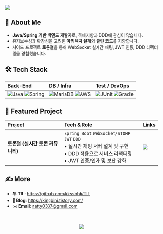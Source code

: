 

<!-- ✨ 헤더 -->
<img src="https://capsule-render.vercel.app/api?type=waving&color=gradient&height=140&text=Kim%20SeungBin&fontSize=40&fontAlignY=30&desc=Backend%20Engineer🐯&descAlignY=55" />

</div>

## 👋 About Me
- **Java/Spring 기반 백엔드 개발자**로, 객체지향과 DDD에 관심이 많습니다.  
- 유지보수성과 확장성을 고려한 **아키텍처 설계**와 **클린 코드**를 지향합니다.  
- 사이드 프로젝트 <strong>토론철</strong>을 통해 WebSocket 실시간 채팅, JWT 인증, DDD 리팩터링을 경험했습니다.  

## 🛠 Tech Stack
| Back-End | DB / Infra | Test / DevOps |
| :--- | :--- | :--- |
| ![Java](https://img.shields.io/badge/Java-007396?style=flat-square&logo=openjdk&logoColor=white) ![Spring](https://img.shields.io/badge/Spring-6DB33F?style=flat-square&logo=spring&logoColor=white) | ![MariaDB](https://img.shields.io/badge/MariaDB-003545?style=flat-square&logo=mariadb&logoColor=white) ![AWS](https://img.shields.io/badge/AWS-232F3E?style=flat-square&logo=amazon-aws&logoColor=white) | ![JUnit](https://img.shields.io/badge/JUnit5-25A162?style=flat-square&logo=junit5&logoColor=white) ![Gradle](https://img.shields.io/badge/Gradle-02303A?style=flat-square&logo=gradle&logoColor=white) |

## 🚀 Featured Project
| Project | Tech & Role | Links |
| :--- | :--- | :--- |
| **토론철 (실시간 토론 커뮤니티)** | `Spring Boot` `WebSocket/STOMP` `JWT` `DDD`<br/>• 실시간 채팅 서버 설계 및 구현<br/>• DDD 적용으로 서비스 리팩터링<br/>• JWT 인증/인가 및 보안 강화 | <a href="https://github.com/kkssbbb/DebateSeason_Backend_V1"><img src="https://img.shields.io/badge/Repo-181717?style=flat-square&logo=github&logoColor=white" /></a> |

## ✍️ More
- 📚 **TIL**: <https://github.com/kkssbbb/TIL>  
- 📒 **Blog**: <https://kingbini.tistory.com/>  
- ✉️ **Email**: natty0337@gmail.com  

<br/>

<p align="center">
  <img src="https://github-readme-stats.vercel.app/api?username=kkssbbb&show_icons=true&theme=calm&hide_title=true" />
</p>
